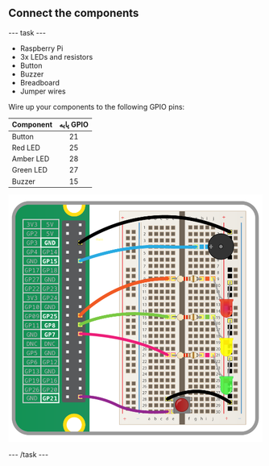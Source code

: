 ## Connect the components

\--- task \---

- Raspberry Pi
- 3x LEDs and resistors
- Button
- Buzzer
- Breadboard
- Jumper wires

Wire up your components to the following GPIO pins:

| Component | پایه GPIO |
| --------- |:---------:|
| Button    |    21     |
| Red LED   |    25     |
| Amber LED |    28     |
| Green LED |    27     |
| Buzzer    |    15     |

![wiring diagram](images/wiring.png)

\--- /task \---